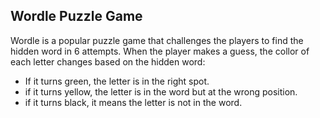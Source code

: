 ## Wordle Puzzle Game 
Wordle is a popular puzzle game that challenges the players to find the hidden word in 6 attempts.
When the player makes a guess, the collor of each letter changes based on the hidden word: 
  - If it turns green, the letter is in the right spot.
  - if it turns yellow, the letter is in the word but at the wrong position.
  - if it turns black, it means the letter is not in the word.
